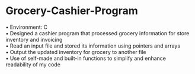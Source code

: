 # Grocery-Cashier-Program
•	Environment: C </br>
•	Designed a cashier program that processed grocery information for store inventory and invoicing</br>
•	Read an input file and stored its information using pointers and arrays	</br>
•	Output the updated inventory for grocery to another file </br>
•	Use of self-made and built-in functions to simplify and enhance readability of my code</br>
